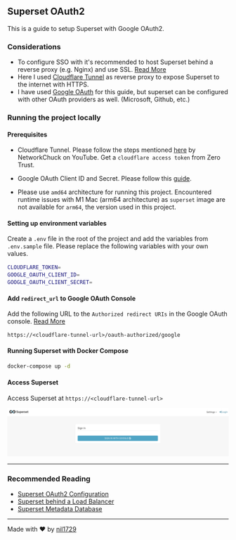 ## Superset OAuth2

This is a guide to setup Superset with Google OAuth2.

### Considerations

- To configure SSO with it's recommended to host Superset behind a reverse proxy (e.g. Nginx) and use SSL. [Read More](https://superset.apache.org/docs/installation/configuring-superset/#configuration-behind-a-load-balancer)
- Here I used [Cloudflare Tunnel](https://www.cloudflare.com/en-gb/products/tunnel/) as reverse proxy to expose Superset to the internet with HTTPS.
- I have used [Google OAuth](https://developers.google.com/identity/protocols/oauth2) for this guide, but superset can be configured with other OAuth providers as well. (Microsoft, Github, etc.)

### Running the project locally

#### Prerequisites

- Cloudflare Tunnel. Please follow the steps mentioned [here](https://youtu.be/ey4u7OUAF3c) by NetworkChuck on YouTube. Get a `cloudflare access token` from Zero Trust.

- Google OAuth Client ID and Secret. Please follow this [guide](https://developers.google.com/identity/protocols/oauth2/web-server).

- Please use `amd64` architecture for running this project. Encountered runtime issues with M1 Mac (arm64 architecture) as `superset` image are not available for `arm64`, the version used in this project.

#### Setting up environment variables

Create a `.env` file in the root of the project and add the variables from `.env.sample` file. Please replace the following variables with your own values.

```bash
CLOUDFLARE_TOKEN=
GOOGLE_OAUTH_CLIENT_ID=
GOOGLE_OAUTH_CLIENT_SECRET=
```

#### Add `redirect_url` to Google OAuth Console

Add the following URL to the `Authorized redirect URIs` in the Google OAuth console. [Read More](https://superset.apache.org/docs/installation/configuring-superset/#custom-oauth2-configuration)

```
https://<cloudflare-tunnel-url>/oauth-authorized/google
```

#### Running Superset with Docker Compose

```bash
docker-compose up -d
```

#### Access Superset

Access Superset at `https://<cloudflare-tunnel-url>`

![Superset SSO](assets/image.png)

---

### Recommended Reading

- [Superset OAuth2 Configuration](https://superset.apache.org/docs/installation/configuring-superset/#custom-oauth2-configuration)
- [Superset behind a Load Balancer](https://superset.apache.org/docs/installation/configuring-superset/#configuration-behind-a-load-balancer)
- [Superset Metadata Database](https://superset.apache.org/docs/installation/configuring-superset/#using-a-production-metastore)

---

Made with ❤️ by [nil1729](https://github.com/nil1729)
